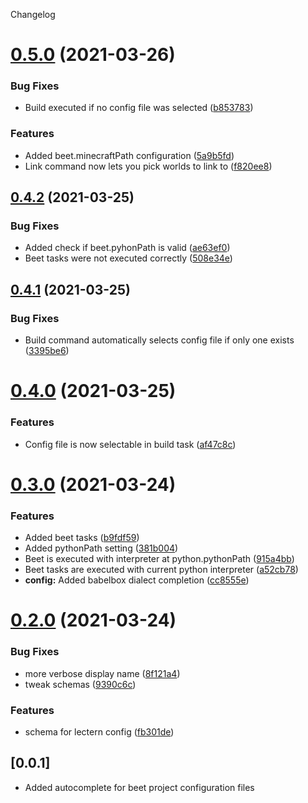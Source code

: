 Changelog

# [0.5.0](https://github.com/mcbeet/vscode-beet/compare/v0.4.2...v0.5.0) (2021-03-26)


### Bug Fixes

* Build executed if no config file was selected ([b853783](https://github.com/mcbeet/vscode-beet/commit/b8537835238f684b781d82234ed3d8dbe057579c))


### Features

* Added beet.minecraftPath configuration ([5a9b5fd](https://github.com/mcbeet/vscode-beet/commit/5a9b5fde32d8f081dc05054f99c7b6c6a7d52ee7))
* Link command now lets you pick worlds to link to ([f820ee8](https://github.com/mcbeet/vscode-beet/commit/f820ee80ba39b989149c89ae81679aec3bdc9cb0))

## [0.4.2](https://github.com/mcbeet/vscode-beet/compare/v0.4.1...v0.4.2) (2021-03-25)


### Bug Fixes

* Added check if beet.pyhonPath is valid ([ae63ef0](https://github.com/mcbeet/vscode-beet/commit/ae63ef0bdad8dcbdb622b08ba01c9e6d2bd118ae))
* Beet tasks were not executed correctly ([508e34e](https://github.com/mcbeet/vscode-beet/commit/508e34ed3bae612bc669da645833e03a21c687d8))

## [0.4.1](https://github.com/mcbeet/vscode-beet/compare/v0.4.0...v0.4.1) (2021-03-25)


### Bug Fixes

* Build command automatically selects config file if only one exists ([3395be6](https://github.com/mcbeet/vscode-beet/commit/3395be6a5f63037ff1e8fc0369324bb15876e7dc))

# [0.4.0](https://github.com/mcbeet/vscode-beet/compare/v0.3.0...v0.4.0) (2021-03-25)


### Features

* Config file is now selectable in build task ([af47c8c](https://github.com/mcbeet/vscode-beet/commit/af47c8cf3705d36defbf58c1cb8d4d971c187642))

# [0.3.0](https://github.com/mcbeet/vscode-beet/compare/v0.2.0...v0.3.0) (2021-03-24)


### Features

* Added beet tasks ([b9fdf59](https://github.com/mcbeet/vscode-beet/commit/b9fdf59e6dad1b33823d6e4ee40a343258e04b12))
* Added pythonPath setting ([381b004](https://github.com/mcbeet/vscode-beet/commit/381b004e95e7c602e0823a3d0b80635f844ca804))
* Beet is executed with interpreter at python.pythonPath ([915a4bb](https://github.com/mcbeet/vscode-beet/commit/915a4bb114cab506e364bd1cb51aa8b4ed2c0fb1))
* Beet tasks are executed with current python interpreter ([a52cb78](https://github.com/mcbeet/vscode-beet/commit/a52cb78db5648293f7fb759224782ab37fb312de))
* **config:** Added babelbox dialect completion ([cc8555e](https://github.com/mcbeet/vscode-beet/commit/cc8555edc26a565cf8abdf2401259185cb7eadef))

# [0.2.0](https://github.com/mcbeet/vscode-beet/compare/v0.1.0...v0.2.0) (2021-03-24)


### Bug Fixes

* more verbose display name ([8f121a4](https://github.com/mcbeet/vscode-beet/commit/8f121a4d7c0d3a08f4576a2566207206828f87b1))
* tweak schemas ([9390c6c](https://github.com/mcbeet/vscode-beet/commit/9390c6c48bd0be20f94fa9ef1afc4335dda072d6))


### Features

* schema for lectern config ([fb301de](https://github.com/mcbeet/vscode-beet/commit/fb301de902ab95b22a43d888769f7ab2f7c48016))

## [0.0.1]
- Added autocomplete for beet project configuration files
